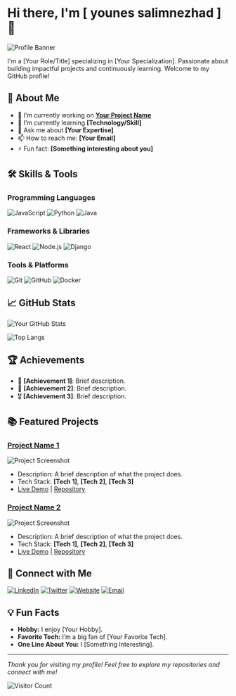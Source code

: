 # Hi there, I'm [ younes salimnezhad ] 👋

![Profile Banner]([https://github-profile-34h.pages.dev/]) <!-- Replace with your own banner image -->

I'm a [Your Role/Title] specializing in [Your Specialization]. Passionate about building impactful projects and continuously learning. Welcome to my GitHub profile!

## 🚀 About Me

- 🔭 I’m currently working on **[Your Project Name](link-to-project)**
- 🌱 I’m currently learning **[Technology/Skill]**
- 💬 Ask me about **[Your Expertise]**
- 📫 How to reach me: **[Your Email]**
- ⚡ Fun fact: **[Something interesting about you]**

## 🛠️ Skills & Tools

### Programming Languages
![JavaScript](https://img.shields.io/badge/-JavaScript-F7DF1E?logo=javascript&logoColor=black&style=flat)
![Python](https://img.shields.io/badge/-Python-3776AB?logo=python&logoColor=white&style=flat)
![Java](https://img.shields.io/badge/-Java-007396?logo=java&logoColor=white&style=flat)

### Frameworks & Libraries
![React](https://img.shields.io/badge/-React-61DAFB?logo=react&logoColor=black&style=flat)
![Node.js](https://img.shields.io/badge/-Node.js-339933?logo=node.js&logoColor=white&style=flat)
![Django](https://img.shields.io/badge/-Django-092E20?logo=django&logoColor=white&style=flat)

### Tools & Platforms
![Git](https://img.shields.io/badge/-Git-F05032?logo=git&logoColor=white&style=flat)
![GitHub](https://img.shields.io/badge/-GitHub-181717?logo=github&logoColor=white&style=flat)
![Docker](https://img.shields.io/badge/-Docker-2496ED?logo=docker&logoColor=white&style=flat)

## 📈 GitHub Stats

![Your GitHub Stats](https://github-readme-stats.vercel.app/api?username=yourusername&show_icons=true&theme=radical)

![Top Langs](https://github-readme-stats.vercel.app/api/top-langs/?username=yourusername&layout=compact&theme=radical)

## 🏆 Achievements

- 🥇 **[Achievement 1]**: Brief description.
- 🏅 **[Achievement 2]**: Brief description.
- 🎖 **[Achievement 3]**: Brief description.

## 📚 Featured Projects

### [Project Name 1](link-to-project)
![Project Screenshot](https://via.placeholder.com/400x200) <!-- Replace with project screenshot -->
- Description: A brief description of what the project does.
- Tech Stack: **[Tech 1]**, **[Tech 2]**, **[Tech 3]**
- [Live Demo](link-to-demo) | [Repository](link-to-repository)

### [Project Name 2](link-to-project)
![Project Screenshot](https://via.placeholder.com/400x200) <!-- Replace with project screenshot -->
- Description: A brief description of what the project does.
- Tech Stack: **[Tech 1]**, **[Tech 2]**, **[Tech 3]**
- [Live Demo](link-to-demo) | [Repository](link-to-repository)

## 🤝 Connect with Me

[![LinkedIn](https://img.shields.io/badge/-LinkedIn-0077B5?logo=linkedin&logoColor=white&style=flat)](https://linkedin.com/in/yourprofile)
[![Twitter](https://img.shields.io/badge/-Twitter-1DA1F2?logo=twitter&logoColor=white&style=flat)](https://twitter.com/yourprofile)
[![Website](https://img.shields.io/badge/-Website-FF7139?logo=firefox&logoColor=white&style=flat)](https://yourwebsite.com)
[![Email](https://img.shields.io/badge/-Email-EA4335?logo=gmail&logoColor=white&style=flat)](mailto:youremail@example.com)

## 💡 Fun Facts

- **Hobby:** I enjoy [Your Hobby].
- **Favorite Tech:** I’m a big fan of [Your Favorite Tech].
- **One Line About You:** I [Something Interesting].

---

*Thank you for visiting my profile! Feel free to explore my repositories and connect with me!*

![Visitor Count](https://komarev.com/ghpvc/?username=yourusername&color=blue&style=flat)
